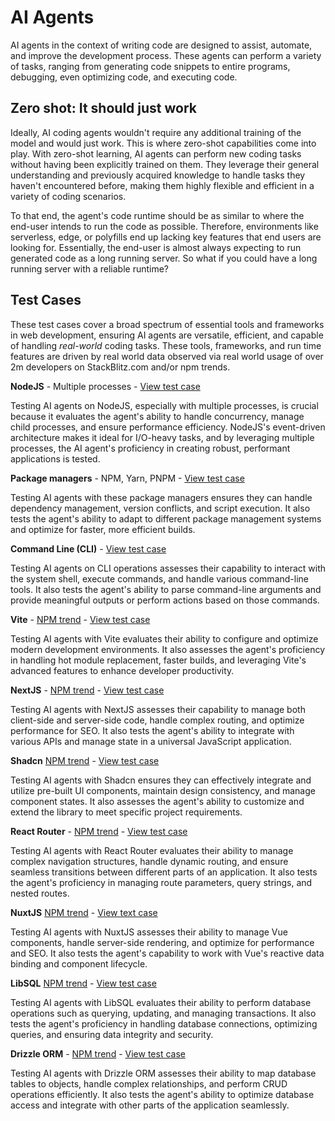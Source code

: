 # AI Agents

AI agents in the context of writing code are designed to assist, automate, and improve the development process. These agents can perform a variety of tasks, ranging from generating code snippets to entire programs, debugging, even optimizing code, and executing code.

## Zero shot: It should just work

Ideally, AI coding agents wouldn't require any additional training of the model and would just work. This is where zero-shot capabilities come into play. With zero-shot learning, AI agents can perform new coding tasks without having been explicitly trained on them. They leverage their general understanding and previously acquired knowledge to handle tasks they haven't encountered before, making them highly flexible and efficient in a variety of coding scenarios.

To that end, the agent's code runtime should be as similar to where the end-user intends to run the code as possible. Therefore, environments like serverless, edge, or polyfills end up lacking key features that end users are looking for. Essentially, the end-user is almost always expecting to run generated code as a long running server. So what if you could have a long running server with a reliable runtime?

## Test Cases
These test cases cover a broad spectrum of essential tools and frameworks in web development, ensuring AI agents are versatile, efficient, and capable of handling *real-world* coding tasks. These tools, frameworks, and run time features are driven by real world data observed via real world usage of over 2m developers on StackBlitz.com and/or npm trends.

**NodeJS** - Multiple processes - [View test case](https://stackblitz.com/edit/stackblitz-starters-9ozakx)

Testing AI agents on NodeJS, especially with multiple processes, is crucial because it evaluates the agent's ability to handle concurrency, manage child processes, and ensure performance efficiency. NodeJS's event-driven architecture makes it ideal for I/O-heavy tasks, and by leveraging multiple processes, the AI agent's proficiency in creating robust, performant applications is tested.

**Package managers** - NPM, Yarn, PNPM - [View test case](https://stackblitz.com/edit/node-yahmwv?file=package.json)

Testing AI agents with these package managers ensures they can handle dependency management, version conflicts, and script execution. It also tests the agent's ability to adapt to different package management systems and optimize for faster, more efficient builds.

**Command Line (CLI)** - [View test case](#)

Testing AI agents on CLI operations assesses their capability to interact with the system shell, execute commands, and handle various command-line tools. It also tests the agent's ability to parse command-line arguments and provide meaningful outputs or perform actions based on those commands.

**Vite** - [NPM trend](https://npmtrends.com/vite) - [View test case](#)

Testing AI agents with Vite evaluates their ability to configure and optimize modern development environments. It also assesses the agent's proficiency in handling hot module replacement, faster builds, and leveraging Vite's advanced features to enhance developer productivity.

**NextJS** - [NPM trend](https://npmtrends.com/next) - [View test case](#)

Testing AI agents with NextJS assesses their capability to manage both client-side and server-side code, handle complex routing, and optimize performance for SEO. It also tests the agent's ability to integrate with various APIs and manage state in a universal JavaScript application.

**Shadcn** [NPM trend](https://npmtrends.com/shadcn-ui) - [View test case](https://stackblitz.com/edit/vitejs-vite-7g7gcc)

Testing AI agents with Shadcn ensures they can effectively integrate and utilize pre-built UI components, maintain design consistency, and manage component states. It also assesses the agent's ability to customize and extend the library to meet specific project requirements.

**React Router** - [NPM trend](https://npmtrends.com/react-router) - [View test case](#)

Testing AI agents with React Router evaluates their ability to manage complex navigation structures, handle dynamic routing, and ensure seamless transitions between different parts of an application. It also tests the agent's proficiency in managing route parameters, query strings, and nested routes.

**NuxtJS** [NPM trend](https://npmtrends.com/nuxt) - [View text case](#)

Testing AI agents with NuxtJS assesses their ability to manage Vue components, handle server-side rendering, and optimize for performance and SEO. It also tests the agent's capability to work with Vue's reactive data binding and component lifecycle.

**LibSQL** [NPM trend](https://npmtrends.com/@libsql/client) - [View test case](https://stackblitz.com/edit/node-ox2oqu) 

Testing AI agents with LibSQL evaluates their ability to perform database operations such as querying, updating, and managing transactions. It also tests the agent's proficiency in handling database connections, optimizing queries, and ensuring data integrity and security.

**Drizzle ORM** - [NPM trend](https://npmtrends.com/drizzle-orm) - [View test case](#)

Testing AI agents with Drizzle ORM assesses their ability to map database tables to objects, handle complex relationships, and perform CRUD operations efficiently. It also tests the agent's ability to optimize database access and integrate with other parts of the application seamlessly.






